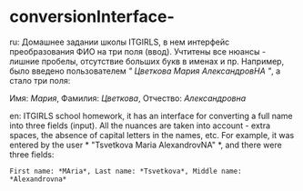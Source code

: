 # conversionInterface-

ru: Домашнее задании школы ITGIRLS, в нем интерфейс преобразования ФИО на три поля (ввод). Учтитены все нюансы - лишние пробелы, отсутствие больших букв в именах и пр.  Например, было введено пользователем *" Цветкова Мария АлександровНА "*, а стало три поля:
    
Имя: *Мария*, Фамилия: *Цветкова*, Отчество: *Александровна*

en: ITGIRLS school homework, it has an interface for converting a full name into three fields (input). All the nuances are taken into account - extra spaces, the absence of capital letters in the names, etc. For example, it was entered by the user * "Tsvetkova Maria AlexandrovNA" *, and there were three fields:
    
    First name: *MAria*, Last name: *Tsvetkova*, Middle name: *Alexandrovna*
